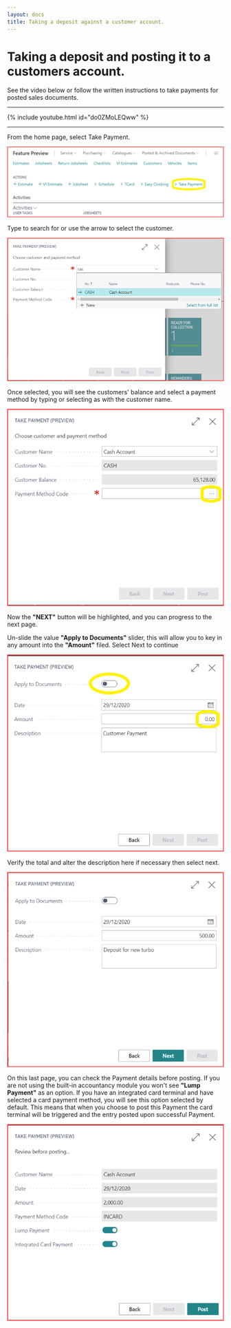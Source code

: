 ```yaml
---
layout: docs
title: Taking a deposit against a customer account.
---
```


#   Taking a deposit and posting it to a customers account.

See the video below or follow the written instructions to take payments for posted sales documents.

---

{% include youtube.html id="do0ZMoLEQww" %}

---

From the home page, select Take Payment.

![](media/take-payment-home.png)

Type to search for or use the arrow to select the customer.

![](media/take-payment-customer.png)

Once selected, you will see the customers' balance and select a payment method by typing or selecting as with the customer name.

![](media/take-payment-payment-method.png)

Now the **"NEXT"** button will be highlighted, and you can progress to the next page.

Un-slide the value **"Apply to Documents"** slider, this will allow you to key in any amount into the **"Amount"** filed. Select Next to continue

![](media/take-payment-deposit.png)

Verify the total and alter the description here if necessary then select next. 

![](media/take-payment-deposit2.png)

On this last page, you can check the Payment details before posting. If you are not using the built-in accountancy module you won't see **"Lump Payment"** as an option.
If you have an integrated card terminal and have selected a card payment method, you will see this option selected by default. This means that when you choose to post this Payment the card terminal will be triggered and the entry posted upon successful Payment. 

![](media/take-payment-post-card.png)

